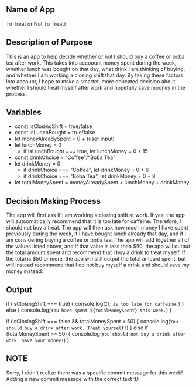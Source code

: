 ## Name of App
To Treat or Not To Treat?

## Description of Purpose
This is an app to help decide whether or not I should buy a coffee or boba tea after work. This takes into accoount money spent during the week, whether lunch was bought on that day, what drink I am thinking of buying, and whether I am working a closing shift that day. By taking these factors into account, I hope to make a smarter, more educated decision about whether I should treat myself after work and hopefully save mooney in the process.

## Variables
- const isClosingShift = true/false <!-- Boolean -->
- const isLunchBought = true/false <!-- Boolean -->
- let moneyAlreadySpent = 0 + (user input) <!-- Number -->
- let lunchMoney = 0 <!-- Number -->
    - if isLunchBought === true, let lunchMoney = 0 + 15 <!-- Number -->
- const drinkChoice = "Coffee"/"Boba Tea" <!-- String -->
- let drinkMoney = 0 <!-- Number -->
    - if drinkChoice === "Coffee", let drinkMoney = 0 + 6 <!-- Number -->
    - if drinkChoice === "Boba Tea", let drinkMoney = 0 + 8 <!-- Number -->
- let totalMoneySpent = moneyAlreadySpent + lunchMoney + drinkMoney <!-- Number -->

## Decision Making Process
The app will first ask if I am working a closing shift at work. If yes, the app will autoomatically recommend that it is too late for caffeine. Therefore, I should not buy a treat. The app will then ask how much money I have spent previously during the week, if I have bought lunch already that day, and if I am considering buying a coffee or boba tea. The app will add together all of the values listed above, and if that value is less than $50, the app will output the total amount spent and recommend that I buy a drink to treat myself. If the total is $50 or more, the app will still output the total amount spent, but will instead recommend that I do not buy myself a drink and should save my money instead.

## Output
if (isClosingShift === true) {
    console.log(`It is too late for caffeine.`)
} else {
    console.log(`You have spent ${totalMoneySpent} this week.`)
}

if (isClosingShift === false && totalMoneySpent < 50) {
    console.log(`You should buy a drink after work. Treat yourself!`)
} else if (totalMoneySpent >= 50) {
    console.log(`You should not buy a drink after work. Save your money!`)
}

## NOTE
Sorry, I didn't realize there was a specific commit message for this week! Adding a new commit message with the correct text :D